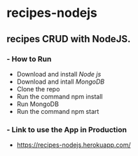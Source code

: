 # recipes-nodejs

## recipes CRUD with NodeJS.

###  - How to Run

- Download and install *Node js*
- Download and intall *MongoDB*
- Clone the repo
- Run the command npm install
- Run MongoDB
- Run the command npm start

### - Link to use the App in Production

- https://recipes-nodejs.herokuapp.com/
